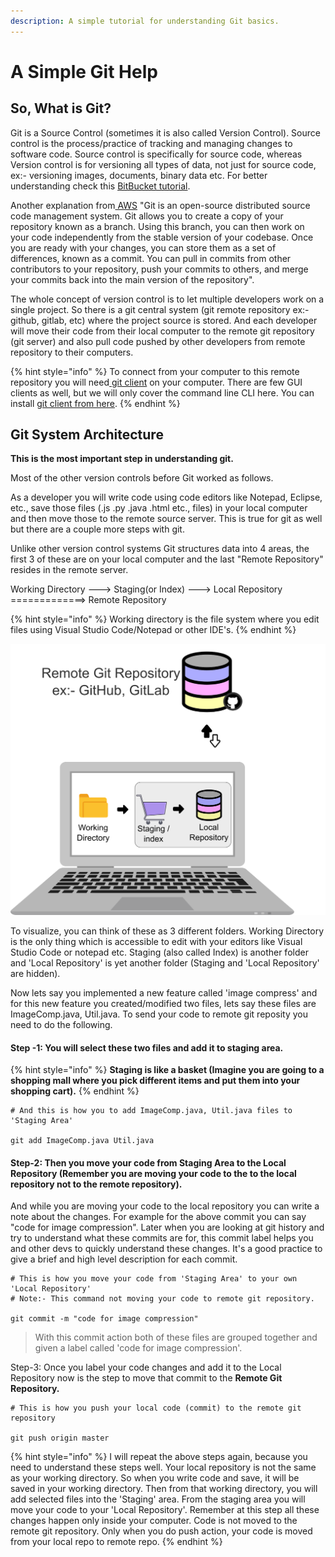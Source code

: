 ```yaml
---
description: A simple tutorial for understanding Git basics.
---
```


# A Simple Git Help

## So, What is Git? 

Git is a Source Control \(sometimes it is also called Version Control\). Source control is the process/practice of tracking and managing changes to software code. Source control is specifically for source code, whereas Version control is for versioning all types of data, not just for source code, ex:- versioning images, documents, binary data etc. For better understanding check this [BitBucket tutorial](https://www.atlassian.com/git/tutorials/what-is-version-control).

Another explanation from[ AWS](https://aws.amazon.com/devops/source-control/git/) "Git is an open-source distributed source code management system. Git allows you to create a copy of your repository known as a branch. Using this branch, you can then work on your code independently from the stable version of your codebase. Once you are ready with your changes, you can store them as a set of differences, known as a commit. You can pull in commits from other contributors to your repository, push your commits to others, and merge your commits back into the main version of the repository".

The whole concept of version control is to let multiple developers work on a single project. So there is a git central system \(git remote repository ex:- github, gitlab, etc\) where the project source is stored. And each developer will move their code from their local computer to the remote git repository \(git server\) and also pull code pushed by other developers from remote repository to their computers.

{% hint style="info" %}
 To connect from your computer to this remote repository you will  need[ git client](https://github.com/git-guides/install-git) on your computer. There are few GUI clients as well, but we will only cover the command line CLI here. You can install [git client from here](https://github.com/git-guides/install-git).
{% endhint %}

## Git System Architecture

**This is the most important step in understanding git.**

Most of the other version controls before Git worked as follows.

As a developer you will write code using code editors like Notepad, Eclipse, etc., save those files \(.js .py .java .html etc., files\) in your local computer and then move those to the remote source server. This is true for git as well but there are a couple more steps with git.

‌Unlike other version control systems Git structures data into 4 areas, the first 3 of these are on your local computer and the last "Remote Repository" resides in the remote server.  


Working Directory ---&gt;  Staging\(or Index\) ---&gt; Local Repository  =============&gt; Remote Repository

{% hint style="info" %}
Working directory is the file system where you edit files using Visual Studio Code/Notepad or other IDE's.
{% endhint %}

![](.gitbook/assets/main-architecture4.png)



To visualize, you can think of these as 3 different folders. Working Directory is the only thing which is accessible to edit with your editors like Visual Studio Code or notepad etc. Staging \(also called Index\) is another folder and 'Local Repository' is yet another folder \(Staging and 'Local Repository' are hidden\). 

Now lets say you implemented a new feature called 'image compress' and for this new feature you created/modified two files, lets say these files are ImageComp.java, Util.java. To send your code to remote git reposity you need to do the following. 

#### Step -1:  You will select these two files and add it to staging area. 

{% hint style="info" %}
**Staging is like a basket \(Imagine you are going to a shopping mall where you pick different items and put them into your shopping cart\).** 
{% endhint %}

```
# And this is how you to add ImageComp.java, Util.java files to 'Staging Area'

git add ImageComp.java Util.java
```

#### Step-2:  Then you move your code from **Staging Area** to the **Local Repository** \(Remember you are moving your code to the to the local repository not to the remote repository\).

And while you are moving your code to the local repository you can write a note about the changes. For example for the above commit you can say "code for image compression". Later when you are looking at git history and try to understand what these commits are for, this commit label helps you and other devs to quickly understand these changes. It's a good practice to give a brief and high level description for each commit.

```text
# This is how you move your code from 'Staging Area' to your own 'Local Repository'
# Note:- This command not moving your code to remote git repository.

git commit -m "code for image compression"
```

> With this commit action both of these files are grouped together and given a label called 'code for image compression'.

Step-3: Once you label your code changes and add it to the Local Repository now is the step to move that commit to the **Remote Git Repository.**

```text
# This is how you push your local code (commit) to the remote git repository

git push origin master
```

{% hint style="info" %}
I will repeat the above steps again, because you need to understand these steps well. Your local repository is not the same as your working directory. So when you write code and save, it will be saved in your working directory. Then from that working directory, you will add selected files into the 'Staging' area. From the staging area you will move your code to your 'Local Repository'. Remember at this step all these changes happen only inside your computer. Code is not moved to the remote git repository. Only when you do push action, your code is moved from your local repo to remote repo.
{% endhint %}

